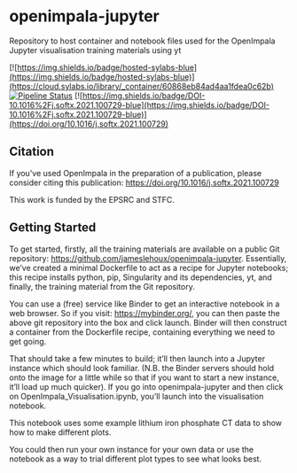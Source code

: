 # openimpala-jupyter
Repository to host container and notebook files used for the OpenImpala Jupyter visualisation training materials using yt

[![https://img.shields.io/badge/hosted-sylabs-blue](https://img.shields.io/badge/hosted-sylabs-blue)](https://cloud.sylabs.io/library/_container/60868eb84ad4aa1fdea0c62b) [![Pipeline Status](https://gitlab.com/JleHoux/openImpala/badges/master/pipeline.svg)](https://gitlab.com/JleHoux/openImpala/commits/master) [![https://img.shields.io/badge/DOI-10.1016%2Fj.softx.2021.100729-blue](https://img.shields.io/badge/DOI-10.1016%2Fj.softx.2021.100729-blue)](https://doi.org/10.1016/j.softx.2021.100729)

## Citation

If you've used OpenImpala in the preparation of a publication, please consider citing this publication: https://doi.org/10.1016/j.softx.2021.100729 

This work is funded by the EPSRC and STFC.

## Getting Started

To get started, firstly, all the training materials are available on a public Git repository: https://github.com/jameslehoux/openimpala-jupyter. Essentially, we’ve created a minimal Dockerfile to act as a recipe for Jupyter notebooks; this recipe installs python, pip, Singularity and its dependencies, yt, and finally, the training material from the Git repository. 

You can use a (free) service like Binder to get an interactive notebook in a web browser. So if you visit: https://mybinder.org/, you can then paste the above git repository into the box and click launch. Binder will then construct a container from the Dockerfile recipe, containing everything we need to get going. 

That should take a few minutes to build; it’ll then launch into a Jupyter instance which should look familiar. (N.B. the Binder servers should hold onto the image for a little while so that if you want to start a new instance, it’ll load up much quicker). If you go into openimpala-jupyter and then click on OpenImpala_Visualisation.ipynb, you’ll launch into the visualisation notebook.

This notebook uses some example lithium iron phosphate CT data to show how to make different plots. 

You could then run your own instance for your own data or use the notebook as a way to trial different plot types to see what looks best.
